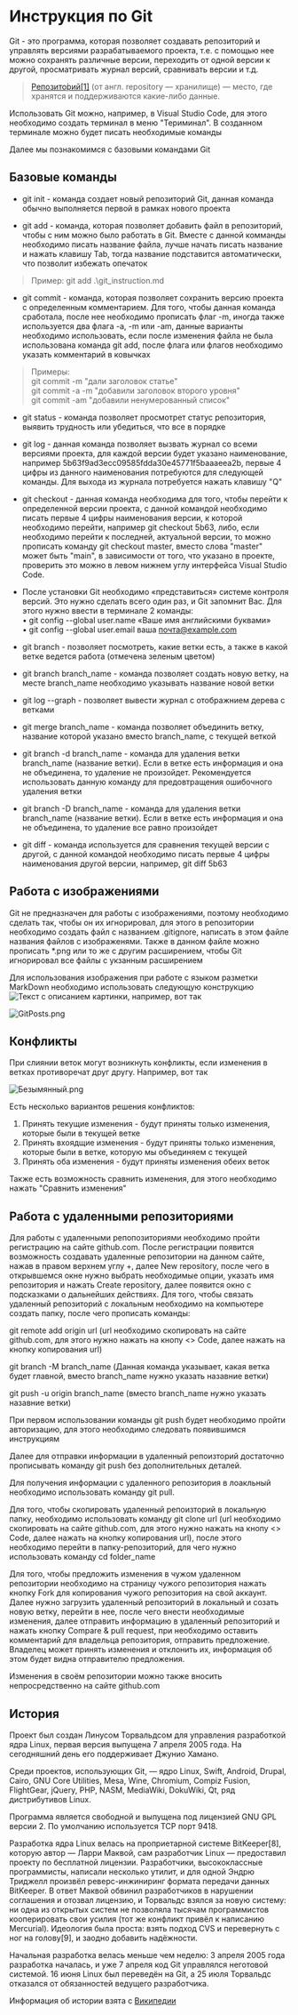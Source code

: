 # Инструкция по Git

Git - это программа, которая позволяет создавать репозиторий и управлять версиями разрабатываемого проекта, т.е. с помощью нее можно сохранять различные версии, переходить от одной версии к другой, просматривать журнал версий, сравнивать версии и т.д.

> [Репозито́рий[1]](https://ru.wikipedia.org/wiki/Репозиторий "Википедия") (от англ. repository — хранилище) — место, где хранятся и поддерживаются какие-либо данные.

Использовать Git можно, например, в Visual Studio Code, для этого необходимо создать терминал в меню "Териминал". В созданном терминале можно будет писать необходимые команды

Далее мы познакомимся с базовыми командами Git

## Базовые команды

* git init - команда создает новый репозиторий Git, данная команда обычно выполняется первой в рамках нового проекта

* git add - команда, которая позволяет добавить файл в репозиторий, чтобы с ним можно было работать в Git. Вместе с данной комманды необходимо писать название файла, лучше начать писать название и нажать клавишу Tab, тогда название подставится автоматически, что позволит избежать опечаток

> Пример: git add .\git_instruction.md

* git commit - команда, которая позволяет сохранить версию проекта с определенным комментарием. Для того, чтобы данная команда сработала, после нее необходимо прописать флаг -m, иногда также используется два флага -а, -m или -am, данные варианты необходимо использовать, если после изменения файла не была использована команда git add, после флага или флагов необходимо указать комментарий в ковычках

> Примеры:\
git commit -m "дали заголовок статье"\
git commit -a -m "добавили заголовок второго уровня"\
git commit -am "добавили ненумерованный список"

* git status - команда позволяет просмотрет статус репозитория, выявить трудность или убедиться, что все в порядке

* git log - данная команда позволяет вызвать журнал со всеми версиями проекта, для каждой версии будет указано наименование, например 5b63f9ad3ecc09585fdda30e45771f5baaaeea2b, первые 4 цифры из данного наименования потребуются для следующей команды. Для выхода из журнала потребуется нажать клавишу "Q"

* git checkout - данная команда необходима для того, чтобы перейти к определенной версии проекта, с данной командой необходимо писать первые 4 цифры наименования версии, к которой необходимо перейти, например git checkout 5b63, либо, если необходимо перейти к последней, актуальной версии, то можно прописать команду git checkout master, вместо слова "master" может быть "main", в зависимости от того, что указано в проекте, проверить это можно в левом нижнем углу интерфейса Visual Studio Code.

* После установки Git необходимо «представиться» системе контроля версий. Это нужно сделать всего один раз, и Git запомнит Вас. Для этого нужно ввести в терминале 2 команды:\
• git config --global user.name «Ваше имя английскими буквами»\
• git config --global user.email ваша почта@example.com

* git branch - позволяет посмотреть, какие ветки есть, а также в какой ветке ведется работа (отмечена зеленым цветом)

* git branch branch_name - команда позволяет создать новую ветку, на месте branch_name необходимо указывать название новой ветки

* git log --graph - позволяет вывести журнал с отображнием дерева с ветками

* git merge branch_name - команда позволяет объединить ветку, название которой указано вместо branch_name, с текущей веткой

* git branch -d branch_name - команда для удаления ветки branch_name (название ветки). Если в ветке есть информация и она не объединена, то удаление не произойдет. Рекомендуется использовать данную команду для предовтращения ошибочного удаления ветки

* git branch -D branch_name - команда для удаления ветки branch_name (название ветки). Если в ветке есть информация и она не объединена, то удаление все равно произойдет

* git diff - команда используется для сравнения текущей версии с другой, с данной командой необходимо писать первые 4 цифры наименования другой версии, например, git diff 5b63

## Работа с изображениями

Git не предназначен для работы с изображениями, поэтому необходимо сделать так, чтобы он их игнорировал, для этого в репозитории необходимо создать файл с названием .gitignore, написать в этом файле названия файлов с изображенями. Также в данном файле можно прописать *.png или то же с другим расширением, чтобы Git игнорировал все файлы с укзанным расширением

Для использования изображения при работе с языком разметки MarkDown необходимо использовать следующую конструкцию ![Текст с описанием картинки](/images/picture.jpg), например, вот так

![GitPosts.png](GitPosts.png)


## Конфликты

При слиянии веток могут возникнуть конфликты, если изменения в ветках противоречат друг другу. Например, вот так

![Безымянный.png](Безымянный.png)

Есть несколько вариантов решения конфликтов:
 
1. Принять текущие изменения - будут приняты только изменения, которые были в текущей ветке
2. Принять вхоядщие изменения - будут приняты только изменения, которые были в ветке, которую мы объединяем с текущей
3. Принять оба изменения - будут приняты изменения обеих веток

Также есть возможность сравнить изменения, для этого необходимо нажать "Сравнить изменения"

## Работа с удаленными репозиториями

Для работы с удаленными репопозиториями необходимо пройти регистрацию на сайте github.com. После регистрации появится возможность создавать удаленные репозитории на данном сайте, нажав в правом верхнем углу +, далее New repository, после чего в открывшемся окне нужно выбрать необходимые опции, указать имя репозитория и нажать Create repository, далее появится окно с подсказками о дальнейших действиях.
 Для того, чтобы связать удаленный репозиторий с локальным необходимо на компьютере создать папку, после чего прописать команды:

git remote add origin url (url необходимо скопировать на сайте github.com, для этого нужно нажать на кнопу <> Code, далее нажать на кнопку копирования url)

git branch -M branch_name (Данная команда указывает, какая ветка будет главной, вместо branch_name нужно указать назавние ветки)

git push -u origin branch_name (вместо branch_name нужно указать назавние ветки)

При первом использовании команды git push будет необходимо пройти авторизацию, для этого необходимо следовать появившимся инструкциям

Далее для отправки информации в удаленный репоизторий достаточно прописывать команду git push без дополнительных деталей.

Для получения информации с удаленного репозитория в лоакльный необходимо использовать команду git pull.

Для того, чтобы скопировать удаленный репоизторий в локальную папку, необходимо использовать команду git clone url (url необходимо скопировать на сайте github.com, для этого нужно нажать на кнопу <> Code, далее нажать на кнопку копирования url), после этого необходимо перейти в папку-репозиторий, для чего нужно использовать команду cd folder_name

Для того, чтобы предложить изменения в чужом удаленном репозитории необходимо на страницу чужого репозитория нажать кнопку Fork для копирования чужого репозитория на свой аккаунт. Далее нужно загрузить удаленный репозиторий в локальный и созать новую ветку, перейти в нее, после чего внести необходимые изменения, далее отправить информацию в удаленный репозиторий и нажать кнопку Compare & pull request, при необходимо оставить комментарий для владельца репозитория, отправить предложение. Владелец может принять изменения и отклонить их, информация об этом будет видна отправителю предложения.

Изменения в своём репозитории можно также вносить непросредственно на сайте github.com

## История

Проект был создан Линусом Торвальдсом для управления разработкой ядра Linux, первая версия выпущена 7 апреля 2005 года. На сегодняшний день его поддерживает Джунио Хамано.

Среди проектов, использующих Git, — ядро Linux, Swift, Android, Drupal, Cairo, GNU Core Utilities, Mesa, Wine, Chromium, Compiz Fusion, FlightGear, jQuery, PHP, NASM, MediaWiki, DokuWiki, Qt, ряд дистрибутивов Linux.

Программа является свободной и выпущена под лицензией GNU GPL версии 2. По умолчанию используется TCP порт 9418.

Разработка ядра Linux велась на проприетарной системе BitKeeper[8], которую автор — Ларри Маквой, сам разработчик Linux — предоставил проекту по бесплатной лицензии. Разработчики, высококлассные программисты, написали несколько утилит, и для одной Эндрю Триджелл произвёл реверс-инжиниринг формата передачи данных BitKeeper. В ответ Маквой обвинил разработчиков в нарушении соглашения и отозвал лицензию, и Торвальдс взялся за новую систему: ни одна из открытых систем не позволяла тысячам программистов кооперировать свои усилия (тот же конфликт привёл к написанию Mercurial). Идеология была проста: взять подход CVS и перевернуть с ног на голову[9], и заодно добавить надёжности.

Начальная разработка велась меньше чем неделю: 3 апреля 2005 года разработка началась, и уже 7 апреля код Git управлялся неготовой системой. 16 июня Linux был переведён на Git, а 25 июля Торвальдс отказался от обязанностей ведущего разработчика.

Информация об истории взята с [Википедии](https://ru.wikipedia.org/wiki/Git)